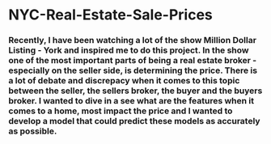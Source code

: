 # NYC-Real-Estate-Sale-Prices
### Recently, I have been watching a lot of the show Million Dollar Listing - York and inspired me to do this project. In the show one of the most important parts of being a real estate broker - especially on the seller side, is determining the price. There is a lot of debate and discrepacy when it comes to this topic between the seller, the sellers broker, the buyer and the buyers broker. I wanted to dive in a see what are the features when it comes to a home, most impact the price and I wanted to develop a model that could predict these models as accurately as possible. 

